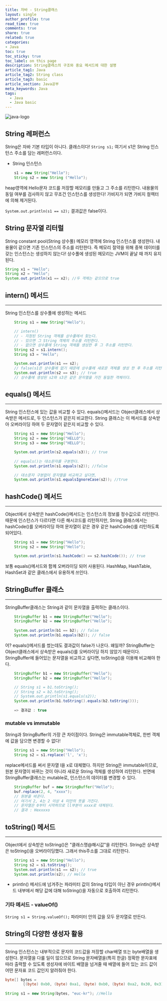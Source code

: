 ```yaml
---
title: 자바 - String클래스
layout: single
author_profile: true
read_time: true
comments: true
share: true
related: true
categories:
- Java
toc: true
toc_sticky: true
toc_label: on this page
description: String클래스의 구조와 중요 메서드에 대한 설명
article_tag1: Java
article_tag2: String class
article_tag3: basic
article_section: Java공부
meta_keywords: Java
tags:
  - Java
  - Java basic
---
```


![java-logo](https://user-images.githubusercontent.com/68311188/91867408-9797e400-ecae-11ea-846c-22adf8b1d152.jpg)

## String 레퍼런스
String은 자바 기본 타입이 아니다. 클래스이다! 
`String s1;` 여기서 s1은 String 인스턴스 주소를 담는 레퍼런스이다.

* String 인스턴스
``` java
    s1 = new String("Hello");
	String s2 = new String ("Hello");
```
heap영역에 Hello문자 코드를 저장할 메모리를 만들고 그 주소를 리턴한다. 내용물의 동일 여부를 검사하지 않고 무조건 인스턴스를 생성한다! 
가비지가 되면 가비지 컬렉터에 의해 제거된다.

`System.out.println(s1 == s2);` 결과값은 false이다.

## String 문자열 리터럴
String constant pool(String 상수풀) 메모리 영역에 String 인스턴스를 생성한다. 내용물이 같으면 기존 인스턴스의 주소를 리턴한다. 
즉 메모리 절약을 위해 중복 데이터를 갖는 인스턴스는 생성하지 않는다! 상수풀에 생성된 메모리는 JVM이 끝날 때 까지 유지된다.
```java
String x1 = "Hello";
String x2 = "Hello";
System.out.println(x1 == x2); //두 객체는 같으므로 true
```

## intern() 메서드
----------------------------
String 인스턴스를 상수풀에 생성하는 메서드
```java
    String s1 = new String("Hello");

    // intern()
    // - 지정된 String 객체를 상수풀에서 찾는다.
    // - 있으면 그 String 객체의 주소를 리턴한다.
    // - 없으면 상수풀에 String 객체를 생성한 후 그 주소를 리턴한다.
    String s2 = s1.intern();
    String s3 = "Hello";

    System.out.println(s1 == s2); 
    // false(s1은 상수풀에 없기 때문에 상수풀에 새로운 객체를 생성 한 후 주소를 리턴하므로 s1과 s2는 다른 인스턴스이다.)
    System.out.println(s2 == s3); // true
    // 상수풀에 생성된 s2와 s3은 같은 문자열을 가진 동일한 객체이다.
```

## equals() 메서드
----------------------
String 인스턴스에 있는 값을 비교할 수 있다. equals()메서드는 Object클래스에서 상속받은 메서드로, 두 인스턴스가 같은지 비교한다.
 String 클래스는 이 메서드를 상속받아 오버라이딩 하여 두 문자열이 같은지 비교할 수 있다.
```java
    String s1 = new String("Hello");
    String s2 = new String("HELLO");
    String s3 = new String("HELLO");

	System.out.println(s2.equals(s3)); // true
    
    // equals()는 대소문자를 구분한다.
    System.out.println(s1.equals(s2)); //false

    // 대소문자 구분없이 문자열을 비교하고 싶다면,
    System.out.println(s1.equalsIgnoreCase(s2)); //true
```

## hashCode() 메서드
----------
Object에서 상속받은 hashCode()메서드는 인스턴스의 정보를 정수값으로 리턴한다.
때문에 인스턴스가 다르다면 다른 해시코드를 리턴하지만, String 클래스에서는 hashCode()를 오버라이딩 하여 문자열이 같은 경우 같은 hashCode()를 리턴하도록 되어있다.
```java
    String s1 = new String("Hello");
    String s2 = new String("Hello");

    System.out.println(s1.hashCode() == s2.hashCode()); // true
```
보통 equals()메서드와 함께 오버라이딩 되어 사용된다. HashMap, HashTable, HashSet과 같은 클래스에서 유용하게 쓰인다.


## StringBuffer 클래스
-------------------
StringBuffer클래스는 String과 같이 문자열을 출력하는 클래스이다.
```java
    StringBuffer b1 = new StringBuffer("Hello");
    StringBuffer b2 = new StringBuffer("Hello");
    
    System.out.println(b1 == b2); // false
    System.out.println(b1.equals(b2)); // false

```
어? equals()메서드를 썼는데도 결과값이 false가 나온다.
 왜일까? StringBuffer는 Object클래스에서 상속받은 equals()를 오버라이딩 하지 않았기 때문이다.
  StringBuffer에 들어있는 문자열을 비교하고 싶다면, toString()을 이용해 비교해야 한다.

```java
    StringBuffer b1 = new StringBuffer("Hello");
    StringBuffer b2 = new StringBuffer("Hello");

    // String s1 = b1.toString();
    // String s2 = b2.toString();
    // System.out.println(s1.equals(s2));
    System.out.println(b1.toString().equals(b2.toString()));
    
    => 결과값 : true
```

### mutable vs immutable
String과 StringBuffer의 가장 큰 차이점이다. 
String은 immutable객체로, 한번 객체에 값을 담으면 변경할 수 없다!
```java
    String s1 = new String("Hello");
    String s2 = s1.replace('l', 'x');
```
replace메서드를 써서 문자열 l을 x로 대체했다. 하지만 String은 immutable이므로, 원본 문자열이 바뀌는 것이 아니라 새로운 String 객체를 생성하여 리턴한다.
반면에 StringBuffer클래스는 mutable로, 인스턴스의 데이터를 변경할 수 있다. 
```java
    StringBuffer buf = new StringBuffer("Hello");
    buf.replace(2, 4, "xxxx");
    // 원본을 바꾼다.
    // 여기서 2, 4는 2 이상 4 미만의 뜻을 가진다. 
    // 문자열은 0부터 시작하므로 ll부분이 xxxx로 대체된다.
    // 결과 : Hexxxxo

```

## toString() 메서드
---------------
Object에서 상속받은 toString()은 "클래스명@해시값"을 리턴한다. String은 상속받은 toString()을 오버라이딩했다. 그래서 this주소를 그대로 리턴한다.
```java
    String s1 = new String("Hello");
    String s2 = s1.toString();
    System.out.println(s1 == s2); // true
    System.out.println(s2); // Hello
```

* println() 메서드에 넘겨주는 파라미터 값이 String 타입이 아닌 경우 println()메서드 내부에서 해당 값에 대해 toString()을 자동으로 호출하여 리턴한다.

### 기타 메서드 - valueOf()
`String s1 = String.valueOf();`
파라미터 안의 값을 모두 문자열로 만든다.


## String의 다양한 생성자 활용
----------------
String 인스턴스는 내부적으로 문자의 코드값을 저장할 char배열 또는 byte배열을 생성한다.
 문자열을 다룰 일이 많으므로 String 문자배열을(특히 한글) 정확한 문자표에 따라 출력할 수 있도록 생성자에 바이트 배열을 넘겨줄 때 배열에 들어 있는 코드 값이 어떤 문자표 코드 값인지 알려줘야 한다.

``` java
byte[] bytes =
        {(byte) 0xb0, (byte) 0xa1, (byte) 0xb0, (byte) 0xa2, 0x30, 0x31, 0x32, 0x41, 0x42, 0x43};
        
String s1 = new String(bytes, "euc-kr"); //Hello
```